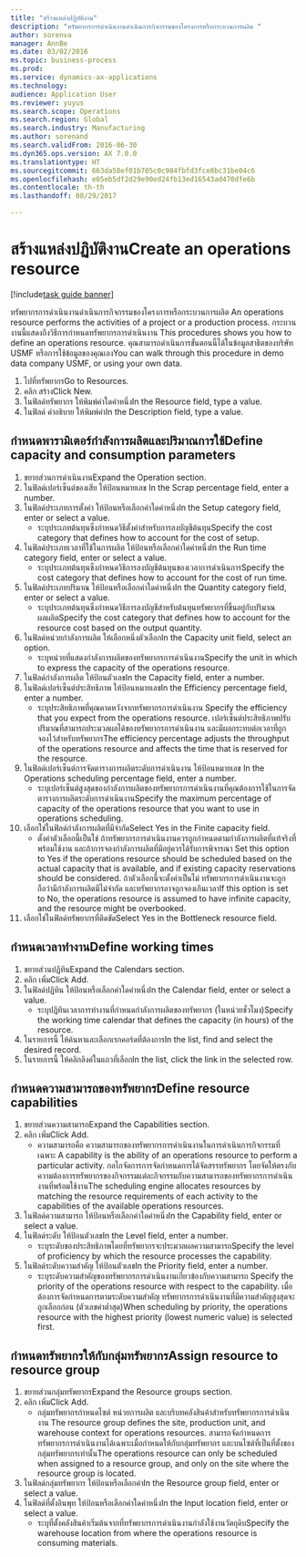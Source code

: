 ```yaml
--- 
title: "สร้างแหล่งปฏิบัติงาน"
description: "ทรัพยากรการดำเนินงานดำเนินการกิจกรรมของโครงการหรือกระบวนการผลิต "
author: sorenva
manager: AnnBe
ms.date: 03/02/2016
ms.topic: business-process
ms.prod: 
ms.service: dynamics-ax-applications
ms.technology: 
audience: Application User
ms.reviewer: yuyus
ms.search.scope: Operations
ms.search.region: Global
ms.search.industry: Manufacturing
ms.author: sorenand
ms.search.validFrom: 2016-06-30
ms.dyn365.ops.version: AX 7.0.0
ms.translationtype: HT
ms.sourcegitcommit: 663da58ef01b705c0c984fbfd3fce8bc31be04c6
ms.openlocfilehash: e05eb5df2d29e90ed24fb13ed16543ad470dfe6b
ms.contentlocale: th-th
ms.lasthandoff: 08/29/2017

---
```

# <a name="create-an-operations-resource"></a><span data-ttu-id="7dcbd-103">สร้างแหล่งปฏิบัติงาน</span><span class="sxs-lookup"><span data-stu-id="7dcbd-103">Create an operations resource</span></span>

[!include[task guide banner](../../includes/task-guide-banner.md)]

<span data-ttu-id="7dcbd-104">ทรัพยากรการดำเนินงานดำเนินการกิจกรรมของโครงการหรือกระบวนการผลิต </span><span class="sxs-lookup"><span data-stu-id="7dcbd-104">An operations resource performs the activities of a project or a production process.</span></span> <span data-ttu-id="7dcbd-105">กระบวนงานนี้แสดงถึงวิธีการกำหนดทรัพยากรการดำเนินงาน </span><span class="sxs-lookup"><span data-stu-id="7dcbd-105">This procedures shows you how to define an operations resource.</span></span> <span data-ttu-id="7dcbd-106">คุณสามารถดำเนินการขั้นตอนนี้ได้ในข้อมูลสาธิตของบริษัท USMF หรือการใช้ข้อมูลของคุณเอง</span><span class="sxs-lookup"><span data-stu-id="7dcbd-106">You can walk through this procedure in demo data company USMF, or using your own data.</span></span>

1. <span data-ttu-id="7dcbd-107">ไปที่ทรัพยากร</span><span class="sxs-lookup"><span data-stu-id="7dcbd-107">Go to Resources.</span></span>
2. <span data-ttu-id="7dcbd-108">คลิก สร้าง</span><span class="sxs-lookup"><span data-stu-id="7dcbd-108">Click New.</span></span>
3. <span data-ttu-id="7dcbd-109">ในฟิลด์ทรัพยากร ให้พิมพ์ค่าใดค่าหนึ่ง</span><span class="sxs-lookup"><span data-stu-id="7dcbd-109">In the Resource field, type a value.</span></span>
4. <span data-ttu-id="7dcbd-110">ในฟิลด์ คำอธิบาย ให้พิมพ์ค่า</span><span class="sxs-lookup"><span data-stu-id="7dcbd-110">In the Description field, type a value.</span></span>

## <a name="define-capacity-and-consumption-parameters"></a><span data-ttu-id="7dcbd-111">กำหนดพารามิเตอร์กำลังการผลิตและปริมาณการใช้</span><span class="sxs-lookup"><span data-stu-id="7dcbd-111">Define capacity and consumption parameters</span></span>
1. <span data-ttu-id="7dcbd-112">ขยายส่วนการดำเนินงาน</span><span class="sxs-lookup"><span data-stu-id="7dcbd-112">Expand the Operation section.</span></span>
2. <span data-ttu-id="7dcbd-113">ในฟิลด์เปอร์เซ็นต์ของเสีย ให้ป้อนหมายเลข </span><span class="sxs-lookup"><span data-stu-id="7dcbd-113">In the Scrap percentage field, enter a number.</span></span>
3. <span data-ttu-id="7dcbd-114">ในฟิลด์ประเภทการตั้งค่า ให้ป้อนหรือเลือกค่าใดค่าหนึ่ง</span><span class="sxs-lookup"><span data-stu-id="7dcbd-114">In the Setup category field, enter or select a value.</span></span>
    * <span data-ttu-id="7dcbd-115">ระบุประเภทต้นทุนซึ่งกำหนดวิธีตั้งค่าสำหรับการลงบัญชีต้นทุน</span><span class="sxs-lookup"><span data-stu-id="7dcbd-115">Specify the cost category that defines how to account for the cost of setup.</span></span>  
4. <span data-ttu-id="7dcbd-116">ในฟิลด์ประเภทเวลาที่ใช้ในการผลิต ให้ป้อนหรือเลือกค่าใดค่าหนึ่ง</span><span class="sxs-lookup"><span data-stu-id="7dcbd-116">In the Run time category field, enter or select a value.</span></span>
    * <span data-ttu-id="7dcbd-117">ระบุประเภทต้นทุนซึ่งกำหนดวิธีการลงบัญชีต้นทุนของเวลาการดำเนินการ</span><span class="sxs-lookup"><span data-stu-id="7dcbd-117">Specify the cost category that defines how to account for the cost of run time.</span></span>  
5. <span data-ttu-id="7dcbd-118">ในฟิลด์ประเภทปริมาณ ให้ป้อนหรือเลือกค่าใดค่าหนึ่ง</span><span class="sxs-lookup"><span data-stu-id="7dcbd-118">In the Quantity category field, enter or select a value.</span></span>
    * <span data-ttu-id="7dcbd-119">ระบุประเภทต้นทุนซึ่งกำหนดวิธีการลงบัญชีสำหรับต้นทุนทรัพยากรที่ขึ้นอยู่กับปริมาณผลผลิต</span><span class="sxs-lookup"><span data-stu-id="7dcbd-119">Specify the cost category that defines how to account for the resource cost based on the output quantity.</span></span>  
6. <span data-ttu-id="7dcbd-120">ในฟิลด์หน่วยกำลังการผลิต ให้เลือกหนึ่งตัวเลือก</span><span class="sxs-lookup"><span data-stu-id="7dcbd-120">In the Capacity unit field, select an option.</span></span>
    * <span data-ttu-id="7dcbd-121">ระบุหน่วยที่แสดงกำลังการผลิตของทรัพยากรการดำเนินงาน</span><span class="sxs-lookup"><span data-stu-id="7dcbd-121">Specify the unit in which to express the capacity of the operations resource.</span></span>  
7. <span data-ttu-id="7dcbd-122">ในฟิลด์กำลังการผลิต ให้ป้อนตัวเลข</span><span class="sxs-lookup"><span data-stu-id="7dcbd-122">In the Capacity field, enter a number.</span></span>
8. <span data-ttu-id="7dcbd-123">ในฟิลด์เปอร์เซ็นต์ประสิทธิภาพ ให้ป้อนหมายเลข</span><span class="sxs-lookup"><span data-stu-id="7dcbd-123">In the Efficiency percentage field, enter a number.</span></span>
    * <span data-ttu-id="7dcbd-124">ระบุประสิทธิภาพที่คุณคาดหวังจากทรัพยากรการดำเนินงาน </span><span class="sxs-lookup"><span data-stu-id="7dcbd-124">Specify the efficiency that you expect from the operations resource.</span></span> <span data-ttu-id="7dcbd-125">เปอร์เซ็นต์ประสิทธิภาพปรับปริมาณที่สามารถประมวลผลได้ของทรัพยากรการดำเนินงาน และมีผลกระทบต่อเวลาที่ถูกจองไว้สำหรับทรัพยากร</span><span class="sxs-lookup"><span data-stu-id="7dcbd-125">The efficiency percentage adjusts the throughput of the operations resource and affects the time that is reserved for the resource.</span></span>  
9. <span data-ttu-id="7dcbd-126">ในฟิลด์เปอร์เซ็นต์การจัดตารางการผลิตระดับการดำเนินงาน ให้ป้อนหมายเลข </span><span class="sxs-lookup"><span data-stu-id="7dcbd-126">In the Operations scheduling percentage field, enter a number.</span></span>
    * <span data-ttu-id="7dcbd-127">ระบุเปอร์เซ็นต์สูงสุดของกำลังการผลิตของทรัพยากรการดำเนินงานที่คุณต้องการใช้ในการจัดตารางการผลิตระดับการดำเนินงาน</span><span class="sxs-lookup"><span data-stu-id="7dcbd-127">Specify the maximum percentage of capacity of the operations resource that you want to use in operations scheduling.</span></span>  
10. <span data-ttu-id="7dcbd-128">เลือกใช่ในฟิลด์กำลังการผลิตที่มีจำกัด</span><span class="sxs-lookup"><span data-stu-id="7dcbd-128">Select Yes in the Finite capacity field.</span></span>
    * <span data-ttu-id="7dcbd-129">ตั้งค่าตัวเลือกนี้เป็นใช่ ถ้าทรัพยากรการดำเนินงานควรถูกกำหนดตามกำลังการผลิตที่แท้จริงที่พร้อมใช้งาน และถ้าการจองกำลังการผลิตที่มีอยู่ควรได้รับการพิจารณา </span><span class="sxs-lookup"><span data-stu-id="7dcbd-129">Set this option to Yes if the operations resource should be scheduled based on the actual capacity that is available, and if existing capacity reservations should be considered.</span></span> <span data-ttu-id="7dcbd-130">ถ้าตัวเลือกนี้จะตั้งค่าเป็นไม่ ทรัพยากรการดำเนินงานจะถูกถือว่ามีกำลังการผลิตมีไม่จำกัด และทรัพยากรอาจถูกจองเกินเวลา</span><span class="sxs-lookup"><span data-stu-id="7dcbd-130">If this option is set to No, the operations resource is assumed to have infinite capacity, and the resource might be overbooked.</span></span>  
11. <span data-ttu-id="7dcbd-131">เลือกใช่ในฟิลด์ทรัพยากรที่ติดขัด</span><span class="sxs-lookup"><span data-stu-id="7dcbd-131">Select Yes in the Bottleneck resource field.</span></span>

## <a name="define-working-times"></a><span data-ttu-id="7dcbd-132">กำหนดเวลาทำงาน</span><span class="sxs-lookup"><span data-stu-id="7dcbd-132">Define working times</span></span>
1. <span data-ttu-id="7dcbd-133">ขยายส่วนปฏิทิน</span><span class="sxs-lookup"><span data-stu-id="7dcbd-133">Expand the Calendars section.</span></span>
2. <span data-ttu-id="7dcbd-134">คลิก เพิ่ม</span><span class="sxs-lookup"><span data-stu-id="7dcbd-134">Click Add.</span></span>
3. <span data-ttu-id="7dcbd-135">ในฟิลด์ปฏิทิน ให้ป้อนหรือเลือกค่าใดค่าหนึ่ง</span><span class="sxs-lookup"><span data-stu-id="7dcbd-135">In the Calendar field, enter or select a value.</span></span>
    * <span data-ttu-id="7dcbd-136">ระบุปฏิทินเวลาการทำงานที่กำหนดกำลังการผลิตของทรัพยากร (ในหน่วยชั่วโมง)</span><span class="sxs-lookup"><span data-stu-id="7dcbd-136">Specify the working time calendar that defines the capacity (in hours) of the resource.</span></span>  
4. <span data-ttu-id="7dcbd-137">ในรายการนี้ ให้ค้นหาและเลือกเรกคอร์ดที่ต้องการ</span><span class="sxs-lookup"><span data-stu-id="7dcbd-137">In the list, find and select the desired record.</span></span>
5. <span data-ttu-id="7dcbd-138">ในรายการนี้ ให้คลิกลิงค์ในแถวที่เลือก</span><span class="sxs-lookup"><span data-stu-id="7dcbd-138">In the list, click the link in the selected row.</span></span>

## <a name="define-resource-capabilities"></a><span data-ttu-id="7dcbd-139">กำหนดความสามารถของทรัพยากร</span><span class="sxs-lookup"><span data-stu-id="7dcbd-139">Define resource capabilities</span></span>
1. <span data-ttu-id="7dcbd-140">ขยายส่วนความสามารถ</span><span class="sxs-lookup"><span data-stu-id="7dcbd-140">Expand the Capabilities section.</span></span>
2. <span data-ttu-id="7dcbd-141">คลิก เพิ่ม</span><span class="sxs-lookup"><span data-stu-id="7dcbd-141">Click Add.</span></span>
    * <span data-ttu-id="7dcbd-142">ความสามารถคือ ความสามารถของทรัพยากรการดำเนินงานในการดำเนินการกิจกรรมที่เฉพาะ </span><span class="sxs-lookup"><span data-stu-id="7dcbd-142">A capability is the ability of an operations resource to perform a particular activity.</span></span> <span data-ttu-id="7dcbd-143">กลไกจัดการการจัดกำหนดการได้จัดสรรทรัพยากร โดยจัดให้ตรงกับความต้องการทรัพยากรของกิจกรรมแต่ละกิจกรรมกับความสามารถของทรัพยากรการดำเนินงานที่พร้อมใช้งาน</span><span class="sxs-lookup"><span data-stu-id="7dcbd-143">The scheduling engine allocates resources by matching the resource requirements of each activity to the capabilities of the available operations resources.</span></span>  
3. <span data-ttu-id="7dcbd-144">ในฟิลด์ความสามารถ ให้ป้อนหรือเลือกค่าใดค่าหนึ่ง</span><span class="sxs-lookup"><span data-stu-id="7dcbd-144">In the Capability field, enter or select a value.</span></span>
4. <span data-ttu-id="7dcbd-145">ในฟิลด์ระดับ ให้ป้อนตัวเลข</span><span class="sxs-lookup"><span data-stu-id="7dcbd-145">In the Level field, enter a number.</span></span>
    * <span data-ttu-id="7dcbd-146">ระบุระดับของประสิทธิภาพโดยที่ทรัพยากรจะประมวลผลความสามารถ</span><span class="sxs-lookup"><span data-stu-id="7dcbd-146">Specify the level of proficiency by which the resource processes the capability.</span></span>  
5. <span data-ttu-id="7dcbd-147">ในฟิลด์ระดับความสำคัญ ให้ป้อนตัวเลข</span><span class="sxs-lookup"><span data-stu-id="7dcbd-147">In the Priority field, enter a number.</span></span>
    * <span data-ttu-id="7dcbd-148">ระบุระดับความสำคัญของทรัพยากรการดำเนินงานเกี่ยวข้องกับความสามารถ </span><span class="sxs-lookup"><span data-stu-id="7dcbd-148">Specify the priority of the operations resource with respect to the capability.</span></span> <span data-ttu-id="7dcbd-149">เมื่อต้องการจัดกำหนดการตามระดับความสำคัญ ทรัพยากรการดำเนินงานที่มีความสำคัญสูงสุดจะถูกเลือกก่อน (ตัวเลขค่าต่ำสุด)</span><span class="sxs-lookup"><span data-stu-id="7dcbd-149">When scheduling by priority, the operations resource with the highest priority (lowest numeric value) is selected first.</span></span>  

## <a name="assign-resource-to-resource-group"></a><span data-ttu-id="7dcbd-150">กำหนดทรัพยากรให้กับกลุ่มทรัพยากร</span><span class="sxs-lookup"><span data-stu-id="7dcbd-150">Assign resource to resource group</span></span>
1. <span data-ttu-id="7dcbd-151">ขยายส่วนกลุ่มทรัพยากร</span><span class="sxs-lookup"><span data-stu-id="7dcbd-151">Expand the Resource groups section.</span></span>
2. <span data-ttu-id="7dcbd-152">คลิก เพิ่ม</span><span class="sxs-lookup"><span data-stu-id="7dcbd-152">Click Add.</span></span>
    * <span data-ttu-id="7dcbd-153">กลุ่มทรัพยากรกำหนดไซต์ หน่วยการผลิต และบริบทคลังสินค้าสำหรับทรัพยากรการดำเนินงาน </span><span class="sxs-lookup"><span data-stu-id="7dcbd-153">The resource group defines the site, production unit, and warehouse context for operations resources.</span></span> <span data-ttu-id="7dcbd-154">สามารถจัดกำหนดการทรัพยากรการดำเนินงานได้เฉพาะเมื่อกำหนดให้กับกลุ่มทรัพยากร และบนไซต์ที่เป็นที่ตั้งของกลุ่มทรัพยากรเท่านั้น</span><span class="sxs-lookup"><span data-stu-id="7dcbd-154">The operations resource can only be scheduled when assigned to a resource group, and only on the site where the resource group is located.</span></span>  
3. <span data-ttu-id="7dcbd-155">ในฟิลด์กลุ่มทรัพยากร ให้ป้อนหรือเลือกค่า</span><span class="sxs-lookup"><span data-stu-id="7dcbd-155">In the Resource group field, enter or select a value.</span></span>
4. <span data-ttu-id="7dcbd-156">ในฟิลด์ที่ตั้งอินพุท ให้ป้อนหรือเลือกค่าใดค่าหนึ่ง</span><span class="sxs-lookup"><span data-stu-id="7dcbd-156">In the Input location field, enter or select a value.</span></span>
    * <span data-ttu-id="7dcbd-157">ระบุที่ตั้งคลังสินค้าเริ่มต้นจากที่ทรัพยากรการดำเนินงานกำลังใช้งานวัตถุดิบ</span><span class="sxs-lookup"><span data-stu-id="7dcbd-157">Specify the warehouse location from where the operations resource is consuming materials.</span></span>  


